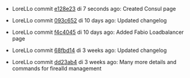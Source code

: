 * LoreLLo commit [e128e23](https://github.com/lorello/lorello.github.io/commit/e128e23fda8da7a7da8117adbf88c110714aa362) di 7 seconds ago: Created Consul page

* LoreLLo commit [093c652](https://github.com/lorello/lorello.github.io/commit/093c6524039ab581efbe918b5ddc645d2de95e90) di 10 days ago: Updated changelog

* LoreLLo commit [f4c4045](https://github.com/lorello/lorello.github.io/commit/f4c4045c671643246f5063fd81dbd3c26865ea9e) di 10 days ago: Added Fabio Loadbalancer page

* LoreLLo commit [68fbd14](https://github.com/lorello/lorello.github.io/commit/68fbd145b461ff0d559ca73ce3d69b6ac89be9d1) di 3 weeks ago: Updated changelog

* LoreLLo commit [dd23ab4](https://github.com/lorello/lorello.github.io/commit/dd23ab4c98576571a5eb1e4b51bdc741b3bffcee) di 3 weeks ago: Many more details and commands for firealld management
